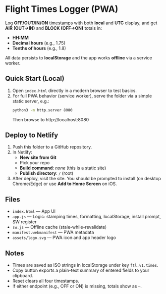 # Flight Times Logger (PWA)

Log **OFF/OUT/IN/ON** timestamps with both **local** and **UTC** display, and get **AIR (OUT→IN)** and **BLOCK (OFF→ON)** totals in:
- **HH:MM**
- **Decimal hours** (e.g., 1.75)
- **Tenths of hours** (e.g., 1.8)

All data persists to **localStorage** and the app works **offline** via a service worker.

## Quick Start (Local)

1. Open `index.html` directly in a modern browser to test basics.
2. For full PWA behavior (service worker), serve the folder via a simple static server, e.g.:
   ```bash
   python3 -m http.server 8080
   ```
   Then browse to http://localhost:8080

## Deploy to Netlify

1. Push this folder to a GitHub repository.
2. In Netlify:
   - **New site from Git**
   - Pick your repo
   - **Build command**: _none_ (this is a static site)
   - **Publish directory**: `/` (root)
3. After deploy, visit the site. You should be prompted to install (on desktop Chrome/Edge) or use **Add to Home Screen** on iOS.

## Files

- `index.html` — App UI
- `app.js` — Logic: stamping times, formatting, localStorage, install prompt, SW register
- `sw.js` — Offline cache (stale-while-revalidate)
- `manifest.webmanifest` — PWA metadata
- `assets/logo.svg` — PWA icon and app header logo

## Notes

- Times are saved as ISO strings in localStorage under key `ftl.v1.times`.
- Copy button exports a plain-text summary of entered fields to your clipboard.
- Reset clears all four timestamps.
- If either endpoint (e.g., OFF or ON) is missing, totals show as `—`.
